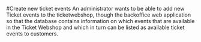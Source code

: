 #Create new ticket events
An administrator wants to be able to add new Ticket events to the ticketwebshop,
though the backoffice web application so that the database contains information
on which events that are available in the Ticket Webshop and which in turn can
be listed as available ticket events to customers.